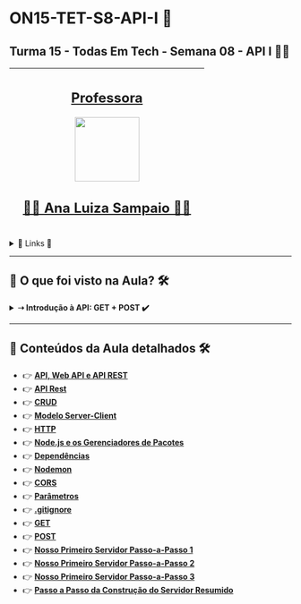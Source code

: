 # ON15-TET-S8-API-I 🤝

## Turma 15 - Todas Em Tech - Semana 08 - API I 👩‍💻
<div align="center">

| [<br><sub></sub>]() |  [<h2>Professora</h2><img src="https://avatars.githubusercontent.com/u/49498707?v=4" width=115><br><h2>👩‍🏫 Ana Luiza Sampaio ✍🏽</h2>](https://github.com/analuizasampaio) |  [<br><sub></sub>]() |
| :---: | :---: | :---: | 

</div>

<details>
  <summary>
    <span>🔗 Links 🔗</span>
  </summary>
  <div>    
    * 📌<a href="https://www.youtube.com/watch?v=WnkKUz5gsV4&list=PLymAQGA_lVagCUqYtEgogYohW4KJil1Qw&index=20&t=2247s">Link da aula - Parte 1</a>
    <br/>    
    * 📌<a href="https://www.youtube.com/watch?v=5wSGFgKPOK4&list=PLymAQGA_lVagCUqYtEgogYohW4KJil1Qw&index=21">Link da aula - Parte 2</a>
    <br/>
    * 📌<a href="https://www.youtube.com/watch?v=EOFwBa9M46I&list=PLymAQGA_lVagCUqYtEgogYohW4KJil1Qw&index=23">Link da aula - Reforço</a>
    <br/>
    * 📌<a href="https://github.com/reprograma/ON15-TET-S8-API-I/">Link do Repositório da Aula</a>
    <br/>
  </div>
</details>

___

##  👀 O que foi visto na Aula? 🛠️
<details>
    <summary>
      <strong>➝ Introdução à API: GET + POST ✔️</strong>
    </summary>    
    <div align="left">        
      <table border=1>             
        <tr>
          <td align="center">👉</td>                
          <td>Node.js</td>                
          <td align="center">✅</td>
        </tr>
        <tr> 
          <td align="center">👉</td>
          <td>Gerenciadores de pacotes</td>                
          <td align="center">✅</td>
        </tr>
        <tr>    
          <td align="center">👉</td>            
          <td>Dependências</td>                
          <td align="center">✅</td>
        </tr>
	      <tr>    
          <td align="center">👉</td>            
          <td>Nosso primeiro servidor</td>                
          <td align="center">✅</td>
        </tr>
	      <tr>    
          <td align="center">👉</td>            
          <td>Nossa primeira API</td>                
          <td align="center">✅</td>
        </tr>
        <tr>    
          <td align="center">👉</td>            
          <td>path params e query params</td>                
          <td align="center">✅</td>
        </tr>
        <tr>    
          <td align="center">👉</td>            
          <td>GET e POST</td>                
          <td align="center">✅</td>
        </tr>        
      </table>               
    </div>
</details>

___

##  🔨 Conteúdos da Aula detalhados 🛠️

  * 👉 [**API, Web API e API REST**](readme/README1.md)
  * 👉 [**API Rest**](readme/README10.md)
  * 👉 [**CRUD**](readme/README2.md)
  * 👉 [**Modelo Server-Client**](readme/README3.md)
  * 👉 [**HTTP**](readme/README4.md)
  * 👉 [**Node.js e os Gerenciadores de Pacotes**](readme/README5.md)
  * 👉 [**Dependências**](readme/README7.md)
  * 👉 [**Nodemon**](readme/README11.md)
  * 👉 [**CORS**](readme/README17.md)
  * 👉 [**Parâmetros**](readme/README13.md)
  * 👉 [**.gitignore**](readme/README8.md)
  * 👉 [**GET**](readme/README12.md)
  * 👉 [**POST**](readme/README14.md)
  * 👉 [**Nosso Primeiro Servidor Passo-a-Passo 1**](readme/README6.md)
  * 👉 [**Nosso Primeiro Servidor Passo-a-Passo 2**](readme/README15.md)
  * 👉 [**Nosso Primeiro Servidor Passo-a-Passo 3**](readme/README16.md)
  * 👉 [**Passo a Passo da Construção do Servidor Resumido**](readme/README9.md)







